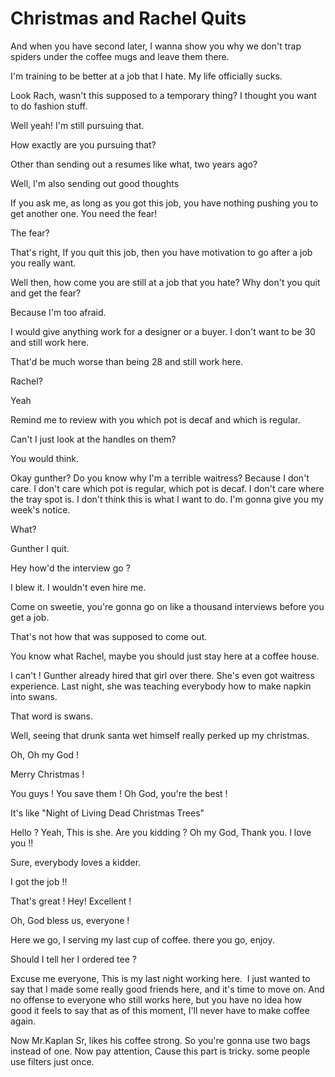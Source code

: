 # Christmas and Rachel Quits
And when you have second later, I wanna show you why we don't trap spiders under the coffee mugs and leave them there. 

I'm training to be better at a job that I hate. My life officially sucks.

Look Rach, wasn't this supposed to a temporary thing? I thought you want to do fashion stuff.

Well yeah! I'm still pursuing that.

How exactly are you pursuing that? 

Other than sending out a resumes like what, two years ago? 

Well, I'm also sending out good thoughts

If you ask me, as long as you got this job, you have nothing pushing you to get another one.
You need the fear!

The fear?

That's right, If you quit this job, then you have motivation to go after a job you really want.

Well then, how come you are still at a job that you hate? Why don't you quit and get the fear?

Because I'm too afraid.

I would give anything work for a designer or a buyer. I don't want to be 30 and still work here.

That'd be much worse than being 28 and still work here.

Rachel?

Yeah

Remind me to review with you which pot is decaf and which is regular.

Can't I just look at the handles on them?

You would think.

Okay gunther? Do you know why I'm a terrible waitress? Because I don't care. I don't care which pot is regular, which pot is decaf. I don't care where the tray spot is. I don't think this is what I want to do. I'm gonna give you my week's notice. 

What?

Gunther I quit.

Hey how'd the interview go ?

I blew it. I wouldn't even hire me. 

Come on sweetie, you're gonna go on like a thousand interviews before you get a job.

That's not how that was supposed to come out.

You know what Rachel, maybe you should just stay here at a coffee house.

I can't ! Gunther already hired that girl over there. She's even got waitress experience. Last night, she was teaching everybody how to make napkin into swans.

That word is swans.

Well, seeing that drunk santa wet himself really perked up my christmas.

Oh, Oh my God !

Merry Christmas !

You guys ! You save them ! Oh God, you're the best !

It's like "Night of Living Dead Christmas Trees"

Hello ? Yeah, This is she. Are you kidding ? Oh my God, Thank you. I love you !!

Sure, everybody loves a kidder. 

I got the job !!

That's great ! Hey! Excellent !

Oh, God bless us, everyone !

Here we go, I serving my last cup of coffee. there you go, enjoy.

Should I tell her I ordered tee ?

Excuse me everyone, This is my last night working here.  I just wanted to say that I made some really good friends here, and it's time to move on. And no offense to everyone who still works here, but you have no idea how good it feels to say that as of this moment, I'll never have to make coffee again.

Now Mr.Kaplan Sr, likes his coffee strong. So you're gonna use two bags instead of one. Now pay attention, Cause this part is tricky. some people use filters just once.

